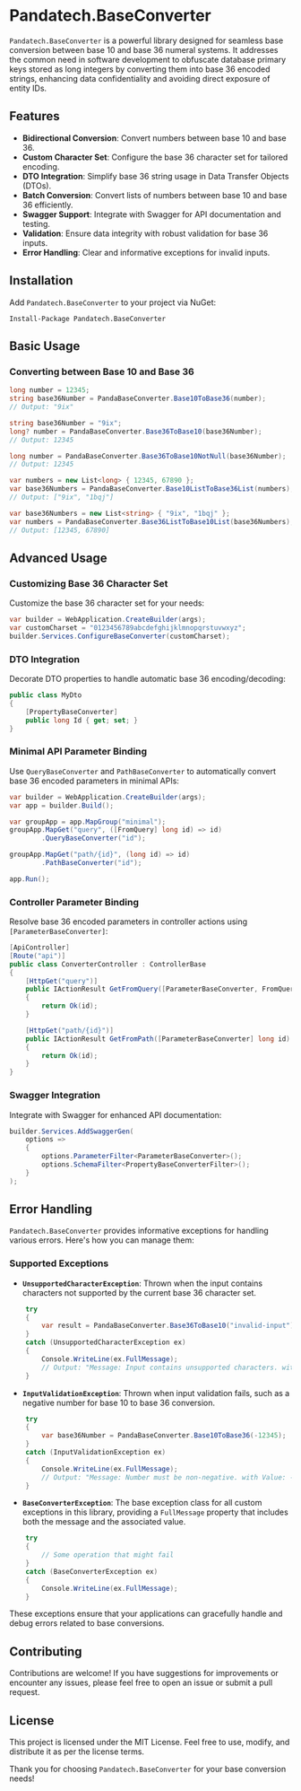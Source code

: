# Pandatech.BaseConverter

`Pandatech.BaseConverter` is a powerful library designed for seamless base conversion between base 10 and base 36
numeral systems. It addresses the common need in software development to obfuscate database primary keys stored as long
integers by converting them into base 36 encoded strings, enhancing data confidentiality and avoiding direct exposure of
entity IDs.

## Features

- **Bidirectional Conversion**: Convert numbers between base 10 and base 36.
- **Custom Character Set**: Configure the base 36 character set for tailored encoding.
- **DTO Integration**: Simplify base 36 string usage in Data Transfer Objects (DTOs).
- **Batch Conversion**: Convert lists of numbers between base 10 and base 36 efficiently.
- **Swagger Support**: Integrate with Swagger for API documentation and testing.
- **Validation**: Ensure data integrity with robust validation for base 36 inputs.
- **Error Handling**: Clear and informative exceptions for invalid inputs.

## Installation

Add `Pandatech.BaseConverter` to your project via NuGet:

```shell
Install-Package Pandatech.BaseConverter

```

## Basic Usage

### Converting between Base 10 and Base 36

```csharp
long number = 12345;
string base36Number = PandaBaseConverter.Base10ToBase36(number);
// Output: "9ix"

string base36Number = "9ix";
long? number = PandaBaseConverter.Base36ToBase10(base36Number);
// Output: 12345

long number = PandaBaseConverter.Base36ToBase10NotNull(base36Number);
// Output: 12345

var numbers = new List<long> { 12345, 67890 };
var base36Numbers = PandaBaseConverter.Base10ListToBase36List(numbers);
// Output: ["9ix", "1bqj"]

var base36Numbers = new List<string> { "9ix", "1bqj" };
var numbers = PandaBaseConverter.Base36ListToBase10List(base36Numbers);
// Output: [12345, 67890]
```

## Advanced Usage

### Customizing Base 36 Character Set

Customize the base 36 character set for your needs:

```csharp
var builder = WebApplication.CreateBuilder(args);
var customCharset = "0123456789abcdefghijklmnopqrstuvwxyz";
builder.Services.ConfigureBaseConverter(customCharset);
```

### DTO Integration

Decorate DTO properties to handle automatic base 36 encoding/decoding:

```csharp
public class MyDto
{
    [PropertyBaseConverter]
    public long Id { get; set; }
}
```

### Minimal API Parameter Binding

Use `QueryBaseConverter` and `PathBaseConverter` to automatically convert base 36 encoded parameters in minimal APIs:

```csharp
var builder = WebApplication.CreateBuilder(args);
var app = builder.Build();

var groupApp = app.MapGroup("minimal");
groupApp.MapGet("query", ([FromQuery] long id) => id)
        .QueryBaseConverter("id");

groupApp.MapGet("path/{id}", (long id) => id)
        .PathBaseConverter("id");

app.Run();
```

### Controller Parameter Binding

Resolve base 36 encoded parameters in controller actions using `[ParameterBaseConverter]`:

```csharp
[ApiController]
[Route("api")]
public class ConverterController : ControllerBase
{
    [HttpGet("query")]
    public IActionResult GetFromQuery([ParameterBaseConverter, FromQuery] long id)
    {
        return Ok(id);
    }

    [HttpGet("path/{id}")]
    public IActionResult GetFromPath([ParameterBaseConverter] long id)
    {
        return Ok(id);
    }
}
```

### Swagger Integration

Integrate with Swagger for enhanced API documentation:

```csharp
builder.Services.AddSwaggerGen(
    options =>
    {
        options.ParameterFilter<ParameterBaseConverter>();
        options.SchemaFilter<PropertyBaseConverterFilter>();
    }
);
```

## Error Handling

`Pandatech.BaseConverter` provides informative exceptions for handling various errors. Here's how you can manage them:

### Supported Exceptions

- **`UnsupportedCharacterException`**: Thrown when the input contains characters not supported by the current base 36
  character set.

```csharp
    try
    {
        var result = PandaBaseConverter.Base36ToBase10("invalid-input");
    }
    catch (UnsupportedCharacterException ex)
    {
        Console.WriteLine(ex.FullMessage);
        // Output: "Message: Input contains unsupported characters. with Value: invalid-input"
    }
   ```

- **`InputValidationException`**: Thrown when input validation fails, such as a negative number for base 10 to base 36
  conversion.

```csharp
    try
    {
        var base36Number = PandaBaseConverter.Base10ToBase36(-12345);
    }
    catch (InputValidationException ex)
    {
        Console.WriteLine(ex.FullMessage);
        // Output: "Message: Number must be non-negative. with Value: -12345"
    }
```

- **`BaseConverterException`**: The base exception class for all custom exceptions in this library, providing
  a `FullMessage` property that includes both the message and the associated value.

```csharp
    try
    {
        // Some operation that might fail
    }
    catch (BaseConverterException ex)
    {
        Console.WriteLine(ex.FullMessage);
    }
 ```

These exceptions ensure that your applications can gracefully handle and debug errors related to base conversions.

## Contributing

Contributions are welcome! If you have suggestions for improvements or encounter any issues, please feel free to open an
issue or submit a pull request.

## License

This project is licensed under the MIT License. Feel free to use, modify, and distribute it as per the license terms.

Thank you for choosing `Pandatech.BaseConverter` for your base conversion needs!

